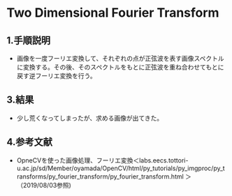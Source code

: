# Two Dimensional Fourier Transform  

## 1.手順説明  
- 画像を一度フーリエ変換して、それぞれの点が正弦波を表す画像スペクトルに変換する。その後、そのスペクトルをもとに正弦波を重ね合わせてもとに戻す逆フーリエ変換を行う。  

## 3.結果  
- 少し荒くなってしまったが、求める画像が出てきた。

## 4.参考文献 
- OpneCVを使った画像処理、フーリエ変換＜labs.eecs.tottori-u.ac.jp/sd/Member/oyamada/OpenCV/html/py_tutorials/py_imgproc/py_transforms/py_fourier_transform/py_fourier_transform.html
＞　（2019/08/03参照)
